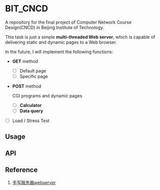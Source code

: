 # BIT_CNCD
A repository for the final project of Computer Network Course Design(CNCD) in Beijing Institute of Technology.

This task is just a simple **multi-threaded Web server**, which is capable of delivering static and dynamic pages to a Web browser.

In the future, I will implement the following functions:

- **GET** method
  - [ ] Default page
  - [ ] Specific page

- **POST** method 

  CGI programs and dynamic pages

  - [ ] **Calculator**
  - [ ] **Data query**

- [ ] Load / Stress Test

## Usage




## API

## Reference
1. [手写服务器webserver](https://www.bilibili.com/video/BV1rt411D7ig)

